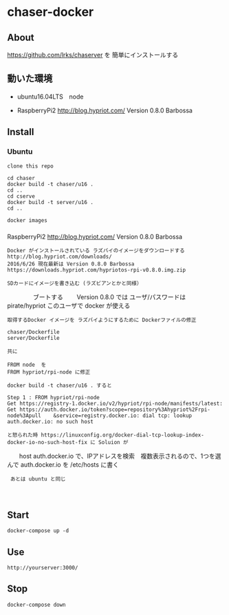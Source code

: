 # chaser-docker

## About

   https://github.com/lrks/chaserver を 簡単にインストールする

## 動いた環境

+   ubuntu16.04LTS　node 

+   RaspberryPi2  http://blog.hypriot.com/ Version 0.8.0 Barbossa


## Install

### Ubuntu

    clone this repo

    cd chaser
    docker build -t chaser/u16 .
    cd ..
    cd cserve
    docker build -t server/u16 .
    cd ..

    docker images

### 
RaspberryPi2  http://blog.hypriot.com/ Version 0.8.0 Barbossa

    Docker がインストールされている ラズバイのイメージをダウンロードする http://blog.hypriot.com/downloads/
    2016/6/26 現在最新は Version 0.8.0 Barbossa https://downloads.hypriot.com/hypriotos-rpi-v0.8.0.img.zip
   
    SDカードにイメージを書き込む (ラズビアンとかと同様）
　　
　　ブートする 
　　Version 0.8.0 では ユーザ/パスワードは pirate/hypriot
    このユーザで docker が使える
    
    取得するDocker イメージを ラズバイようにするために Dockerファイルの修正

    chaser/Dockerfile
    server/Dockerfile

    共に

    FROM node  を
    FROM hypriot/rpi-node に修正

    docker build -t chaser/u16 . すると

    Step 1 : FROM hypriot/rpi-node
    Get https://registry-1.docker.io/v2/hypriot/rpi-node/manifests/latest: Get https://auth.docker.io/token?scope=repository%3Ahypriot%2Frpi-node%3Apull    &service=registry.docker.io: dial tcp: lookup auth.docker.io: no such host

    と怒られた時 https://linuxconfig.org/docker-dial-tcp-lookup-index-docker-io-no-such-host-fix に Soluion が

　　host auth.docker.io  で、IPアドレスを検索　複数表示されるので、1つを選んで
    auth.docker.io を /etc/hosts に書く　

     あとは ubuntu と同じ



    

　　　

    
    
## Start 

    docker-compose up -d


## Use

    http://yourserver:3000/

## Stop

    docker-compose down 



